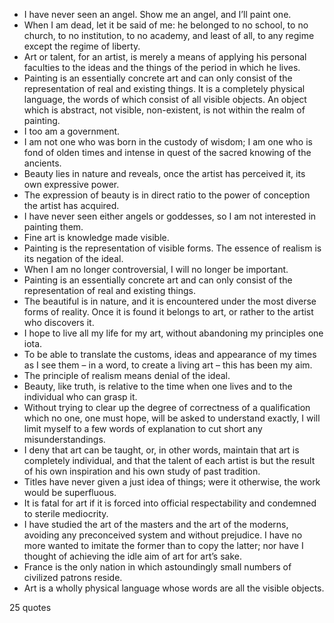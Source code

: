  - I have never seen an angel. Show me an angel, and I’ll paint one.
 - When I am dead, let it be said of me: he belonged to no school, to no church, to no institution, to no academy, and least of all, to any regime except the regime of liberty.
 - Art or talent, for an artist, is merely a means of applying his personal faculties to the ideas and the things of the period in which he lives.
 - Painting is an essentially concrete art and can only consist of the representation of real and existing things. It is a completely physical language, the words of which consist of all visible objects. An object which is abstract, not visible, non-existent, is not within the realm of painting.
 - I too am a government.
 - I am not one who was born in the custody of wisdom; I am one who is fond of olden times and intense in quest of the sacred knowing of the ancients.
 - Beauty lies in nature and reveals, once the artist has perceived it, its own expressive power.
 - The expression of beauty is in direct ratio to the power of conception the artist has acquired.
 - I have never seen either angels or goddesses, so I am not interested in painting them.
 - Fine art is knowledge made visible.
 - Painting is the representation of visible forms. The essence of realism is its negation of the ideal.
 - When I am no longer controversial, I will no longer be important.
 - Painting is an essentially concrete art and can only consist of the representation of real and existing things.
 - The beautiful is in nature, and it is encountered under the most diverse forms of reality. Once it is found it belongs to art, or rather to the artist who discovers it.
 - I hope to live all my life for my art, without abandoning my principles one iota.
 - To be able to translate the customs, ideas and appearance of my times as I see them – in a word, to create a living art – this has been my aim.
 - The principle of realism means denial of the ideal.
 - Beauty, like truth, is relative to the time when one lives and to the individual who can grasp it.
 - Without trying to clear up the degree of correctness of a qualification which no one, one must hope, will be asked to understand exactly, I will limit myself to a few words of explanation to cut short any misunderstandings.
 - I deny that art can be taught, or, in other words, maintain that art is completely individual, and that the talent of each artist is but the result of his own inspiration and his own study of past tradition.
 - Titles have never given a just idea of things; were it otherwise, the work would be superfluous.
 - It is fatal for art if it is forced into official respectability and condemned to sterile mediocrity.
 - I have studied the art of the masters and the art of the moderns, avoiding any preconceived system and without prejudice. I have no more wanted to imitate the former than to copy the latter; nor have I thought of achieving the idle aim of art for art’s sake.
 - France is the only nation in which astoundingly small numbers of civilized patrons reside.
 - Art is a wholly physical language whose words are all the visible objects.

25 quotes